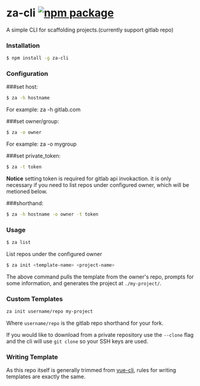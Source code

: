 # za-cli [![npm package](https://img.shields.io/npm/v/za-cli.svg)](https://www.npmjs.com/package/za-cli)

A simple CLI for scaffolding projects.(currently support gitlab repo)

### Installation

``` bash
$ npm install -g za-cli
```
###  Configuration

###set host:

``` bash
$ za -h hostname
```
For example: za -h gitlab.com

###set owner/group:

``` bash
$ za -o owner
```
For example: za -o mygroup

###set private_token:

``` bash
$ za -t token
```
**Notice** setting token is required for gitlab api invokaction. it is only necessary if you need to list repos under configured owner, which will be metioned below.

###shorthand:
``` bash
$ za -h hostname -o owner -t token
```

### Usage

``` bash
$ za list
```
List repos under the configured owner

``` bash
$ za init <template-name> <project-name>
```
The above command pulls the template from the owner's repo, prompts for some information, and generates the project at `./my-project/`.

### Custom Templates
``` bash
za init username/repo my-project
```

Where `username/repo` is the gitlab repo shorthand for your fork.

If you would like to download from a private repository use the `--clone` flag and the cli will use `git clone` so your SSH keys are used.

### Writing Template
As this repo itself is generally trimmed from [vue-cli](https://github.com/vuejs/vue-cli), rules for writing templates are exactly the same.
